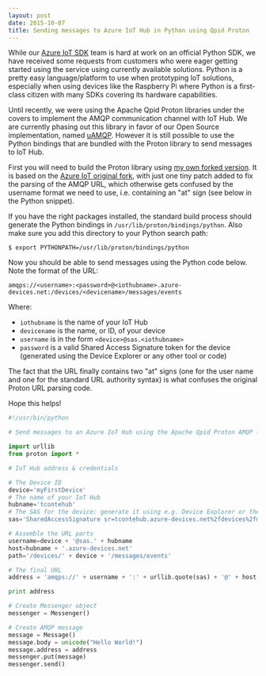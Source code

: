 ```yaml
---
layout: post
date: 2015-10-07
title: Sending messages to Azure IoT Hub in Python using Qpid Proton
---
```


While our [Azure IoT SDK](https://github.com/Azure/azure-iot-sdks) team is hard at work on an official Python SDK, we have received some requests from customers who were eager getting started using the service using currently available solutions. Python is a pretty easy language/platform to use when prototyping IoT solutions, especially when using devices like the Raspberry Pi where Python is a first-class citizen with many SDKs covering its hardware capabilities.

Until recently, we were using the Apache Qpid Proton libraries under the covers to implement the AMQP communication channel with IoT Hub. We are currently phasing out this library in favor of our Open Source implementation, named [uAMQP](https://github.com/Azure/azure-uamqp-c). However it is still possible to use the Python bindings that are bundled with the Proton library to send messages to IoT Hub.

First you will need to build the Proton library using [my own forked version](https://github.com/tomconte/qpid-proton/tree/0.9-IoTClient). It is based on the [Azure IoT original fork](https://github.com/Azure/qpid-proton/tree/0.9-IoTClient), with just one tiny patch added to fix the parsing of the AMQP URL, which otherwise gets confused by the username format we need to use, i.e. containing an "at" sign (see below in the Python snippet).

If you have the right packages installed, the standard build process should generate the Python bindings in `/usr/lib/proton/bindings/python`. Also make sure you add this directory to your Python search path:

	$ export PYTHONPATH=/usr/lib/proton/bindings/python

Now you should be able to send messages using the Python code below. Note the format of the URL:

	amqps://<username>:<password>@<iothubname>.azure-devices.net:/devices/<devicename>/messages/events

Where:

- `iothubname` is the name of your IoT Hub
- `devicename` is the name, or ID, of your device
- `username` is in the form `<device>@sas.<iothubname>`
- `password` is a valid Shared Access Signature token for the device (generated using the Device Explorer or any other tool or code)

The fact that the URL finally contains two "at" signs (one for the user name and one for the standard URL authority syntax) is what confuses the original Proton URL parsing code.

Hope this helps!

~~~ python
#!/usr/bin/python

# Send messages to an Azure IoT Hub using the Apache Qpid Proton AMQP library.

import urllib
from proton import *

# IoT Hub address & credentials

# The Device ID
device='myFirstDevice'
# The name of your IoT Hub
hubname='tcontehub'
# The SAS for the device; generate it using e.g. Device Explorer or the iothub-explorer command line tool
sas='SharedAccessSignature sr=tcontehub.azure-devices.net%2fdevices%2fmyFirstDevice&sig=xxxx&se=1463330495'

# Assemble the URL parts
username=device + '@sas.' + hubname
host=hubname + '.azure-devices.net'
path='/devices/' + device + '/messages/events'

# The final URL
address = 'amqps://' + username + ':' + urllib.quote(sas) + '@' + host + path

print address

# Create Messenger object
messenger = Messenger()

# Create AMQP message
message = Message()
message.body = unicode("Hello World!")
message.address = address
messenger.put(message)
messenger.send()
~~~


